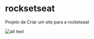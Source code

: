 # rocksetseat
Projeto de Criar um site para a rocketseat

![alt text](https://https://github.com/davicruzof/rocksetseat/blob/master/images/screencapture-192-168-64-2-rocketseat-index-php-2020-06-04-18_52_54.png)
